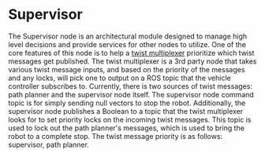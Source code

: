 Supervisor
=========

The Supervisor node is an architectural module designed to manage high level decisions and provide services for other nodes to utilize. One of the core features of this node is to help a [twist multiplexer](https://github.com/ros-teleop/twist_mux) prioritize which twist messages get published. The twist multiplexer is a 3rd party node that takes various twist message inputs, and based on the priority of the messages and any locks, will pick one to output on a ROS topic that the vehicle controller subscribes to. Currently, there is two sources of twist messages: path planner and the supervisor node itself. The supervisor node command topic is for simply sending null vectors to stop the robot. Additionally, the supervisor node publishes a Boolean to a topic that the twist multiplexer looks for to set priority locks on the incoming twist messages. This topic is used to lock out the path planner's messages, which is used to bring the robot to a complete stop. The twist message priority is as follows:  supervisor, path planner.